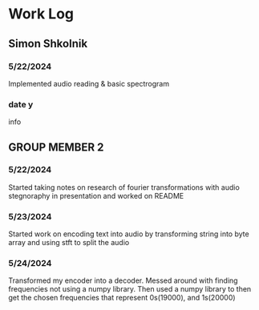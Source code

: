 # Work Log

## Simon Shkolnik

### 5/22/2024

Implemented audio reading & basic spectrogram

### date y

info

## GROUP MEMBER 2

### 5/22/2024

Started taking notes on research of fourier transformations with audio stegnoraphy in presentation and worked on README

### 5/23/2024

Started work on encoding text into audio by transforming string into byte array and using stft to split the audio

### 5/24/2024

 Transformed my encoder into a decoder. Messed around with finding frequencies not using a numpy library. Then used a numpy library to then get the chosen frequencies that represent 0s(19000), and 1s(20000)